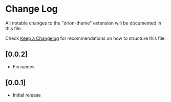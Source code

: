 # Change Log

All notable changes to the "orion-theme" extension will be documented in this file.

Check [Keep a Changelog](http://keepachangelog.com/) for recommendations on how to structure this file.

## [0.0.2]

- Fix names

## [0.0.1]

- Initial release
